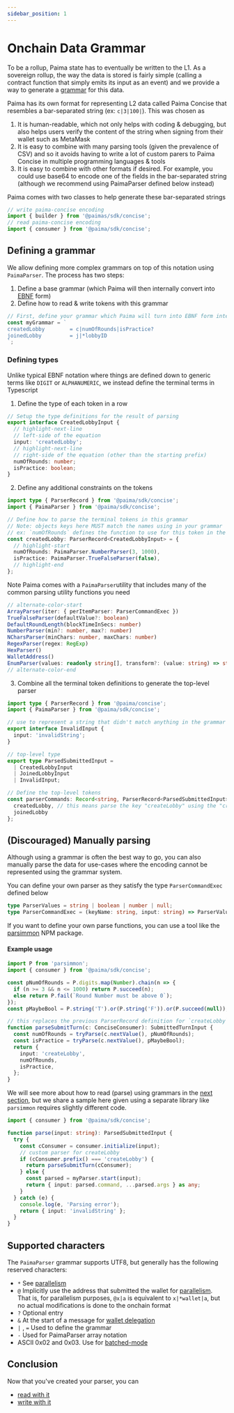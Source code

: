 ```yaml
---
sidebar_position: 1
---
```


# Onchain Data Grammar

To be a rollup, Paima state has to eventually be written to the L1. As a sovereign rollup, the way the data is stored is fairly simple (calling a contract function that simply emits its input as an event) and we provide a way to generate a [grammar](https://en.wikipedia.org/wiki/Formal_grammar) for this data.

Paima has its own format for representing L2 data called Paima Concise that resembles a bar-separated string (ex: `c|3|100|`). This was chosen as
1. It is human-readable, which not only helps with coding & debugging, but also helps users verify the content of the string when signing from their wallet such as MetaMask
2. It is easy to combine with many parsing tools (given the prevalence of CSV) and so it avoids having to write a lot of custom parers to Paima Concise in multiple programming languages & tools
3. It is easy to combine with other formats if desired. For example, you could use base64 to encode one of the fields in the bar-separated string (although we recommend using PaimaParser defined below instead)

Paima comes with two classes to help generate these bar-separated strings
```javascript
// write paima-concise encoding
import { builder } from '@paimas/sdk/concise';
// read paima-concise encoding
import { consumer } from '@paima/sdk/concise';
```

## Defining a grammar

We allow defining more complex grammars on top of this notation using `PaimaParser`. The process has two steps:
1. Define a base grammar (which Paima will then internally convert into [EBNF](https://en.wikipedia.org/wiki/Extended_Backus%E2%80%93Naur_form) form)
2. Define how to read & write tokens with this grammar

```javascript
// First, define your grammar which Paima will turn into EBNF form internally
const myGrammar = `
createdLobby        = c|numOfRounds|isPractice?
joinedLobby         = j|*lobbyID
`;
```

### Defining types

Unlike typical EBNF notation where things are defined down to generic terms like `DIGIT` or `ALPHANUMERIC`, we instead define the terminal terms in Typescript

1. Define the type of each token in a row
```typescript
// Setup the type definitions for the result of parsing
export interface CreatedLobbyInput {
  // highlight-next-line
  // left-side of the equation
  input: 'createdLobby';
  // highlight-next-line
  // right-side of the equation (other than the starting prefix)
  numOfRounds: number;
  isPractice: boolean;
}
```

2. Define any additional constraints on the tokens

```typescript
import type { ParserRecord } from '@paima/sdk/concise';
import { PaimaParser } from '@paima/sdk/concise';

// Define how to parse the terminal tokens in this grammar
// Note: objects keys here MUST match the names using in your grammar
// ex: `numOfRounds` defines the function to use for this token in the grammar above
const createdLobby: ParserRecord<CreatedLobbyInput> = {
  // highlight-start
  numOfRounds: PaimaParser.NumberParser(3, 1000),
  isPractice: PaimaParser.TrueFalseParser(false),
  // highlight-end
};
```

Note Paima comes with a `PaimaParser`utility that includes many of the common parsing utility functions you need
```typescript showLineNumbers
// alternate-color-start
ArrayParser(iter: { perItemParser: ParserCommandExec })
TrueFalseParser(defaultValue?: boolean)
DefaultRoundLength(blockTimeInSecs: number)
NumberParser(min?: number, max?: number)
NCharsParser(minChars: number, maxChars: number)
RegexParser(regex: RegExp)
HexParser()
WalletAddress()
EnumParser(values: readonly string[], transform?: (value: string) => string)
// alternate-color-end
```

3. Combine all the terminal token definitions to generate the top-level parser
```typescript
import type { ParserRecord } from '@paima/concise';
import { PaimaParser } from '@paima/sdk/concise';

// use to represent a string that didn't match anything in the grammar
export interface InvalidInput {
  input: 'invalidString';
}

// top-level type
export type ParsedSubmittedInput =
  | CreatedLobbyInput
  | JoinedLobbyInput
  | InvalidInput;

// Define the top-level tokens
const parserCommands: Record<string, ParserRecord<ParsedSubmittedInput>> = {
  createdLobby, // this means parse the key "createLobby" using the "createLobby" object defined above
  joinedLobby
};
```

## (Discouraged) Manually parsing

Although using a grammar is often the best way to go, you can also manually parse the data for use-cases where the encoding cannot be represented using the grammar system.

You can define your own parser as they satisfy the type `ParserCommandExec` defined below
```typescript
type ParserValues = string | boolean | number | null;
type ParserCommandExec = (keyName: string, input: string) => ParserValues | ParserValues[];
```

If you want to define your own parse functions, you can use a tool like the [parsimmon](https://www.npmjs.com/package/parsimmon) NPM package.

#### Example usage

```typescript
import P from 'parsimmon';
import { consumer } from '@paima/sdk/concise';

const pNumOfRounds = P.digits.map(Number).chain(n => {
  if (n >= 3 && n <= 1000) return P.succeed(n);
  else return P.fail(`Round Number must be above 0`);
});
const pMaybeBool = P.string('T').or(P.string('F')).or(P.succeed(null));

// this replaces the previous ParserRecord definition for `createLobby`
function parseSubmitTurn(c: ConciseConsumer): SubmittedTurnInput {
  const numOfRounds = tryParse(c.nextValue(), pNumOfRounds);
  const isPractice = tryParse(c.nextValue(), pMaybeBool);
  return {
    input: 'createLobby',
    numOfRounds,
    isPractice,
  };
}
```

We will see more about how to read (parse) using grammars in the [next section](./10-read-data.md), but we share a sample here given using a separate library like `parsimmon` requires slightly different code.

```typescript
import { consumer } from '@paima/sdk/concise';

function parse(input: string): ParsedSubmittedInput {
  try {
    const cConsumer = consumer.initialize(input);
    // custom parser for createLobby
    if (cConsumer.prefix() === 'createLobby') {
      return parseSubmitTurn(cConsumer);
    } else {
      const parsed = myParser.start(input);
      return { input: parsed.command, ...parsed.args } as any;
    }
  } catch (e) {
    console.log(e, 'Parsing error');
    return { input: 'invalidString' };
  }
}
```


## Supported characters

The `PaimaParser` grammar supports UTF8, but generally has the following reserved characters:
- `*` See [parallelism](./200-parallelism.md)
- `@` Implicitly use the address that submitted the wallet for [parallelism](./200-parallelism.md). That is, for parallelism purposes, `@x|a` is equivalent to `x|*wallet|a`, but no actual modifications is done to the onchain format
- `?` Optional entry
- `&` At the start of a message for [wallet delegation](../700-multichain-support/2-wallet-layer/100-delegate-wallet/1-introduction.mdx)
- `|` , `=` Used to define the grammar
- `-` Used for PaimaParser array notation
- ASCII 0x02 and 0x03. Use for [batched-mode](./400-batched-mode.md)

## Conclusion

Now that you've created your parser, you can
- [read with it](./10-read-data.md)
- [write with it](./20-write-data.md)
